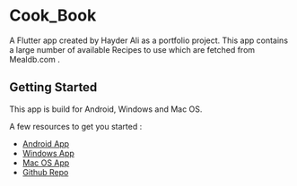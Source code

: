 # Cook_Book

A Flutter app created by Hayder Ali as a portfolio project. This app contains a large number of available Recipes to use which are fetched from Mealdb.com .

## Getting Started

This app is build for Android, Windows and Mac OS.

A few resources to get you started :

- [Android App](https://drive.google.com/drive/folders/1o28Gwiyw0NB5olYGjWevBmidZDXsdaeg?usp=sharing)
- [Windows App](https://drive.google.com/drive/folders/1N2ufcyeJT60p7Ycqcyr7lbLpe3OPVq4V?usp=sharing)
- [Mac OS App](https://drive.google.com/drive/folders/1A5pV5QOTu8WlsoEUp4M5q9wX1XimKFWn?usp=sharing)
- [Github Repo](https://github.com/hyderali0889/Cook_Book)


